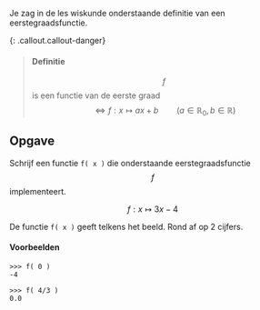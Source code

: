 Je zag in de les wiskunde onderstaande definitie van een eerstegraadsfunctie.

{: .callout.callout-danger}
> #### Definitie
> $$f$$ is een functie van de eerste graad $$\Leftrightarrow f: x \mapsto ax+b \qquad(a\in \mathbb{R}_0, b\in \mathbb{R})$$

## Opgave
Schrijf een functie `f( x )` die onderstaande eerstegraadsfunctie $$f$$ implementeert.

$$
    f: x\mapsto 3x - 4
$$

De functie `f( x )` geeft telkens het beeld. Rond af op 2 cijfers.

#### Voorbeelden
```
>>> f( 0 )
-4
```
```
>>> f( 4/3 )
0.0
```